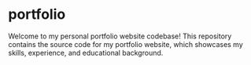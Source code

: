 # portfolio
Welcome to my personal portfolio website codebase! This repository contains the source code for my portfolio website, which showcases my skills, experience, and educational background.

